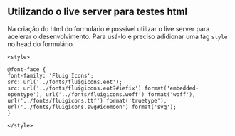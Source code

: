 ## Utilizando o live server para testes html
Na criação do html do formulário é possível utilizar o live server para acelerar o desenvolvimento. Para usá-lo é preciso adidionar uma tag `style` no head do formulário.
```
<style>

@font-face {
font-family: 'Fluig Icons';
src: url('../fonts/fluigicons.eot');
src: url('../fonts/fluigicons.eot?#iefix') format('embedded-opentype'), url('../fonts/fluigicons.woff') format('woff'), url('../fonts/fluigicons.ttf') format('truetype'), url('../fonts/fluigicons.svg#icomoon') format('svg');
}

</style>
```